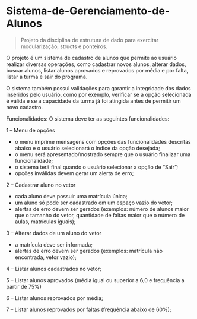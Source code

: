 # Sistema-de-Gerenciamento-de-Alunos
>Projeto da disciplina de estrutura de dado para exercitar modularização, structs e ponteiros. 

O projeto é um sistema de cadastro de alunos que permite ao usuário realizar diversas operações, como cadastrar novos alunos, alterar dados, buscar alunos, listar alunos aprovados e reprovados por média e por falta, listar a turma e sair do programa.

O sistema também possui validações para garantir a integridade dos dados inseridos pelo usuário, como por exemplo, verificar se a opção selecionada é válida e se a capacidade da turma já foi atingida antes de permitir um novo cadastro.



Funcionalidades:
O sistema deve ter as seguintes funcionalidades:

1 – Menu de opções
- o menu imprime mensagens com opções das funcionalidades descritas abaixo e o usuário 
selecionará o índice da opção desejada;
- o menu será apresentado/mostrado sempre que o usuário finalizar uma funcionalidade;
- o sistema terá final quando o usuário selecionar a opção de “Sair”;
- opções inválidas devem gerar um alerta de erro;

2 – Cadastrar aluno no vetor
- cada aluno deve possuir uma matrícula única;
- um aluno só pode ser cadastrado em um espaço vazio do vetor;
- alertas de erro devem ser gerados (exemplos: número de alunos maior que
 o tamanho do vetor, quantidade de faltas maior que o número de aulas, matrículas iguais);

3 – Alterar dados de um aluno do vetor
- a matrícula deve ser informada;
- alertas de erro devem ser gerados (exemplos: matrícula não encontrada, vetor vazio);

4 – Listar alunos cadastrados no vetor;

5 – Listar alunos aprovados (média igual ou superior a 6,0 e frequência a partir de 75%)

6 – Listar alunos reprovados por média;

7 – Listar alunos reprovados por faltas (frequência abaixo de 60%);
